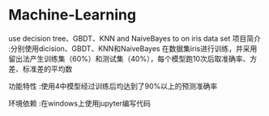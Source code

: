 # Machine-Learning
use decision tree、GBDT、KNN and NaiveBayes to on iris data set
项目简介 :分别使用dicision、GBDT、KNN和NaiveBayes 在数据集iris进行训练，并采用留出法产生训练集（60%）和测试集（40%），每个模型跑10次后取准确率、方差、标准差的平均数

功能特性 :使用4中模型经过训练后均达到了90%以上的预测准确率

环境依赖 :在windows上使用jupyter编写代码
